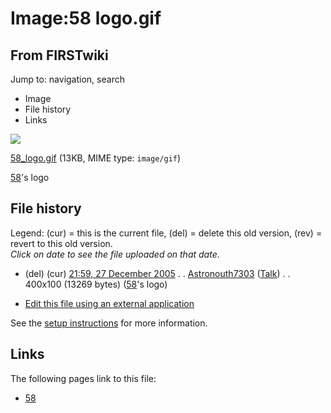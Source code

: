 # Image:58 logo.gif

## From FIRSTwiki

Jump to: navigation, search

- Image
- File history
- Links

![](/media/8/81/58_logo.gif)

[58_logo.gif](/media/8/81/58_logo.gif "58 logo.gif") (13KB, MIME type: `image/gif`)

[58](58 "58")'s logo

## File history

Legend: (cur) = this is the current file, (del) = delete this old version, (rev) = revert to this old version.<br>
_Click on date to see the file uploaded on that date_.

- (del) (cur) [21:59, 27 December 2005](/media/8/81/58_logo.gif "/media/8/81/58 logo.gif") . . [Astronouth7303](User:Astronouth7303 "User:Astronouth7303") ([Talk](User_talk:Astronouth7303 "User talk:Astronouth7303")) . . 400x100 (13269 bytes) ([58](58 "58")'s logo)

- [Edit this file using an external application](/index.php?title=Image:58_logo.gif&action=edit&externaledit=true&mode=file "Image:58 logo.gif")

See the [setup instructions](http://meta.wikimedia.org/wiki/Help:External_editors "http://meta.wikimedia.org/wiki/Help:External_editors") for more information.

## Links

The following pages link to this file:

- [58](58 "58")
